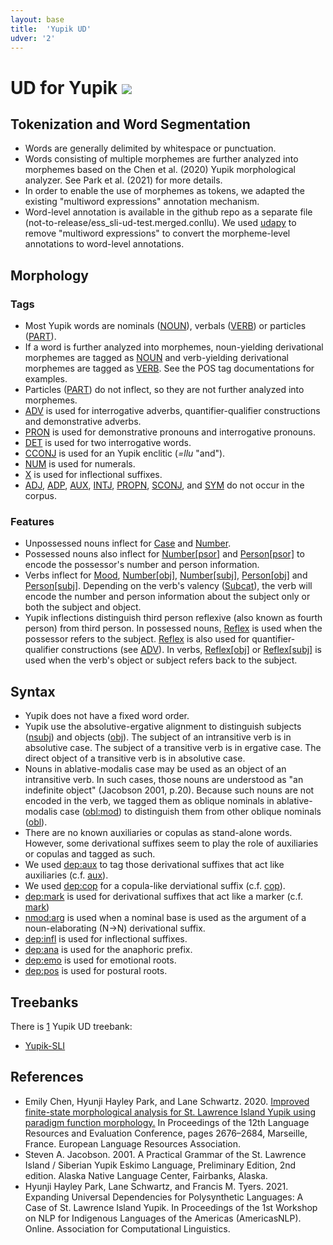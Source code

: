 ```yaml
---
layout: base
title:  'Yupik UD'
udver: '2'
---
```


# UD for Yupik <span class="flagspan"><img class="flag" src="../../flags/svg/US-AK.svg" /></span>

## Tokenization and Word Segmentation

* Words are generally delimited by whitespace or punctuation.
* Words consisting of multiple morphemes are further analyzed into morphemes based on the Chen et al. (2020) Yupik morphological analyzer. See Park et al. (2021) for more details.
* In order to enable the use of morphemes as tokens, we adapted the existing "multiword expressions" annotation mechanism.
* Word-level annotation is available in the github repo as a separate file (not-to-release/ess_sli-ud-test.merged.conllu). We used [udapy](https://github.com/udapi/udapi-python) to remove "multiword expressions" to convert the morpheme-level annotations to word-level annotations.

## Morphology

### Tags

* Most Yupik words are nominals ([NOUN]()), verbals ([VERB]()) or particles ([PART]()).
* If a word is further analyzed into morphemes, noun-yielding derivational morphemes are tagged as [NOUN]() and verb-yielding derivational morphemes are tagged as [VERB](). See the POS tag documentations for examples.
* Particles ([PART]()) do not inflect, so they are not further analyzed into morphemes.
* [ADV]() is used for interrogative adverbs, quantifier-qualifier constructions and demonstrative adverbs.
* [PRON]() is used for demonstrative pronouns and interrogative pronouns.
* [DET]() is used for two interrogative words.
* [CCONJ]() is used for an Yupik enclitic (_=llu_ "and").
* [NUM]() is used for numerals.
* [X]() is used for inflectional suffixes.
* [ADJ](), [ADP](), [AUX](), [INTJ](), [PROPN](), [SCONJ](), and [SYM]() do not occur in the corpus.

### Features

* Unpossessed nouns inflect for [Case]() and [Number]().
* Possessed nouns also inflect for [Number[psor]]() and [Person[psor]]() to encode the possessor's number and person information.
* Verbs inflect for [Mood](), [Number[obj]](), [Number[subj]](), [Person[obj]](https://universaldependencies.org/ess/feat/Person-obj.html) and [Person[subj]](https://universaldependencies.org/ess/feat/Person-subj.html). Depending on the verb's valency ([Subcat](https://universaldependencies.org/ess/feat/Subcat.html)), the verb will encode the number and person information about the subject only or both the subject and object.
* Yupik inflections distinguish third person reflexive (also known as fourth person) from third person. In possessed nouns, [Reflex](https://universaldependencies.org/ess/feat/Reflex.html) is used when the possessor refers to the subject. [Reflex](https://universaldependencies.org/ess/feat/Reflex.html) is also used for quantifier-qualifier constructions (see [ADV]()). In verbs, [Reflex[obj]]() or [Reflex[subj]]() is used when the verb's object or subject refers back to the subject.

## Syntax

* Yupik does not have a fixed word order.
* Yupik use the absolutive-ergative alignment to distinguish subjects ([nsubj]()) and objects ([obj]()). The subject of an intransitive verb is in absolutive case. The subject of a transitive verb is in ergative case. The direct object of a transitive verb is in absolutive case.
* Nouns in ablative-modalis case may be used as an object of an intransitive verb. In such cases, those nouns are understood as "an indefinite object" (Jacobson 2001, p.20). Because such nouns are not encoded in the verb, we tagged them as oblique nominals in ablative-modalis case ([obl:mod]()) to distinguish them from other oblique nominals ([obl]()).
* There are no known auxiliaries or copulas as stand-alone words. However, some derivational suffixes seem to play the role of auxiliaries or copulas and tagged as such.
* We used [dep:aux]() to tag those derivational suffixes that act like auxiliaries (c.f. [aux](https://universaldependencies.org/u/dep/aux_)).
* We used [dep:cop]() for a copula-like derviational suffix (c.f. [cop]()).
* [dep:mark]() is used for derivational suffixes that act like a marker (c.f. [mark]())
* [nmod:arg]() is used when a nominal base is used as the argument of a noun-elaborating (N→N) derivational suffix.
* [dep:infl]() is used for inflectional suffixes.
* [dep:ana]() is used for the anaphoric prefix.
* [dep:emo]() is used for emotional roots.
* [dep:pos]() is used for postural roots.



## Treebanks

There is [1](../treebanks/ess-comparison.html) Yupik UD treebank:

  * [Yupik-SLI](../treebanks/ess_sli/index.html)
  

## References
 * Emily Chen, Hyunji Hayley Park, and Lane Schwartz. 2020. [Improved finite-state morphological analysis for St. Lawrence Island Yupik using paradigm function morphology.](https://www.aclweb.org/anthology/2020.lrec-1.326) In Proceedings of the 12th Language Resources and Evaluation Conference, pages 2676–2684, Marseille, France. European Language Resources Association.
 * Steven A. Jacobson. 2001. A Practical Grammar of the St. Lawrence Island / Siberian Yupik Eskimo Language, Preliminary Edition, 2nd edition. Alaska Native Language Center, Fairbanks, Alaska.
* Hyunji Hayley Park, Lane Schwartz, and Francis M. Tyers. 2021. Expanding Universal Dependencies for Polysynthetic Languages: A Case of St. Lawrence Island Yupik. In Proceedings of the 1st Workshop on NLP for Indigenous Languages of the Americas (AmericasNLP). Online. Association for Computational Linguistics.

